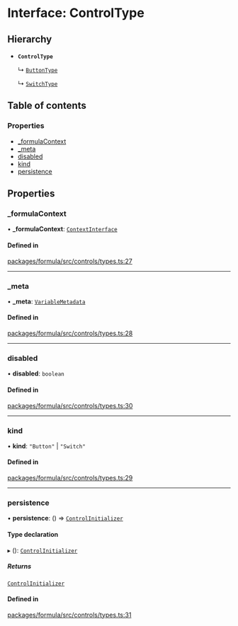 # Interface: ControlType

## Hierarchy

- **`ControlType`**

  ↳ [`ButtonType`](ButtonType.md)

  ↳ [`SwitchType`](SwitchType.md)

## Table of contents

### Properties

- [\_formulaContext](ControlType.md#_formulacontext)
- [\_meta](ControlType.md#_meta)
- [disabled](ControlType.md#disabled)
- [kind](ControlType.md#kind)
- [persistence](ControlType.md#persistence)

## Properties

### <a id="_formulacontext" name="_formulacontext"></a> \_formulaContext

• **\_formulaContext**: [`ContextInterface`](ContextInterface.md)

#### Defined in

[packages/formula/src/controls/types.ts:27](https://github.com/mashcard/mashcard/blob/main/packages/formula/src/controls/types.ts#L27)

---

### <a id="_meta" name="_meta"></a> \_meta

• **\_meta**: [`VariableMetadata`](VariableMetadata.md)

#### Defined in

[packages/formula/src/controls/types.ts:28](https://github.com/mashcard/mashcard/blob/main/packages/formula/src/controls/types.ts#L28)

---

### <a id="disabled" name="disabled"></a> disabled

• **disabled**: `boolean`

#### Defined in

[packages/formula/src/controls/types.ts:30](https://github.com/mashcard/mashcard/blob/main/packages/formula/src/controls/types.ts#L30)

---

### <a id="kind" name="kind"></a> kind

• **kind**: `"Button"` \| `"Switch"`

#### Defined in

[packages/formula/src/controls/types.ts:29](https://github.com/mashcard/mashcard/blob/main/packages/formula/src/controls/types.ts#L29)

---

### <a id="persistence" name="persistence"></a> persistence

• **persistence**: () => [`ControlInitializer`](ControlInitializer.md)

#### Type declaration

▸ (): [`ControlInitializer`](ControlInitializer.md)

##### Returns

[`ControlInitializer`](ControlInitializer.md)

#### Defined in

[packages/formula/src/controls/types.ts:31](https://github.com/mashcard/mashcard/blob/main/packages/formula/src/controls/types.ts#L31)
